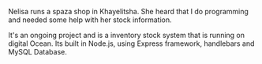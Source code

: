 Nelisa runs a spaza shop in Khayelitsha. She heard that I do programming and needed some help with her stock information.

It's an ongoing project and is  a inventory stock system that  is running on digital Ocean. Its built in Node.js, using Express framework, handlebars and MySQL Database. 
